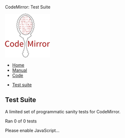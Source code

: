 CodeMirror: Test Suite

[<img src="../doc/logo.png" id="logo" />](http://codemirror.net)

-   [Home](../index.html)
-   [Manual](../doc/manual.html)
-   [Code](https://github.com/marijnh/codemirror)

<!-- -->

-   <a href="#" class="active">Test suite</a>

Test Suite
----------

A limited set of programmatic sanity tests for CodeMirror.

Ran <span id="progress_ran">0</span><span id="progress_total"> of 0</span> tests

Please enable JavaScript…
